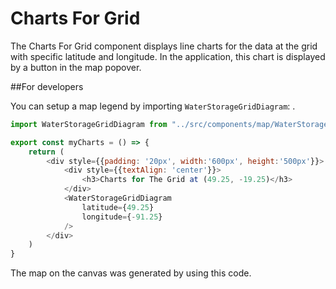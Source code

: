 # Charts For Grid

The Charts For Grid component displays line charts for the data at the grid with 
specific latitude and longitude. In the application, this chart is displayed by
a button in the map popover.

##For developers

You can setup a map legend by importing `WaterStorageGridDiagram`:
.

```javascript
import WaterStorageGridDiagram from "../src/components/map/WaterStorageGridDiagram";

export const myCharts = () => {
    return (
        <div style={{padding: '20px', width:'600px', height:'500px'}}>
            <div style={{textAlign: 'center'}}>
                <h3>Charts for The Grid at (49.25, -19.25)</h3>
            </div>
            <WaterStorageGridDiagram
                latitude={49.25}
                longitude={-91.25}
            />
        </div>
    )
}
```

The map on the canvas was generated by using this code. 